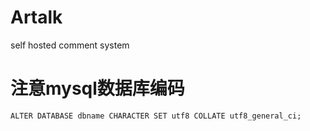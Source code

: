 # Artalk
self hosted comment system

# 注意mysql数据库编码

```
ALTER DATABASE dbname CHARACTER SET utf8 COLLATE utf8_general_ci;
```